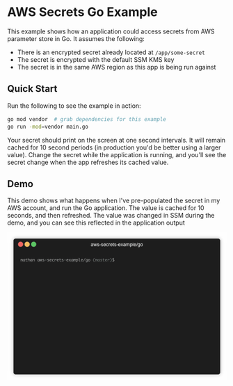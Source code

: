 # AWS Secrets Go Example

This example shows how an application could access secrets from AWS parameter store in Go. It assumes the following:

- There is an encrypted secret already located at `/app/some-secret`
- The secret is encrypted with the default SSM KMS key
- The secret is in the same AWS region as this app is being run against

## Quick Start

Run the following to see the example in action:

```sh
go mod vendor  # grab dependencies for this example
go run -mod=vendor main.go
```

Your secret should print on the screen at one second intervals. It will remain
cached for 10 second periods (in production you'd be better using a larger
value). Change the secret while the application is running, and you'll see the
secret change when the app refreshes its cached value.

## Demo

This demo shows what happens when I've pre-populated the secret in my AWS
account, and run the Go application. The value is cached for 10 seconds, and
then refreshed. The value was changed in SSM during the demo, and you can see
this reflected in the application output

![app demo](demo/demo.gif)
